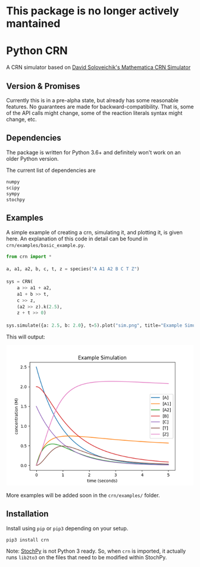 # This package is no longer actively mantained

# Python CRN
A CRN simulator based on
[David Soloveichik's Mathematica CRN Simulator](
http://users.ece.utexas.edu/~soloveichik/crnsimulator.html)

## Version & Promises
Currently this is in a pre-alpha state, but already has some reasonable
features. No guarantees are made for backward-compatibility. That is, some
of the API calls might change, some of the reaction literals syntax might
change, etc.

## Dependencies
The package is written for Python 3.6+ and definitely won't work on an older
Python version.

The current list of dependencies are
```
numpy
scipy
sympy
stochpy
```

## Examples
A simple example of creating a crn, simulating it, and plotting it, is given
here. An explanation of this code in detail can be found in
`crn/examples/basic_example.py`.

```python
from crn import *

a, a1, a2, b, c, t, z = species("A A1 A2 B C T Z")

sys = CRN(
    a >> a1 + a2,
    a1 + b >> t,
    c >> z,
    (a2 >> z).k(2.5),
    z + t >> 0)

sys.simulate({a: 2.5, b: 2.0}, t=5).plot("sim.png", title="Example Simulation")
```
This will output:

![Example Simulation Plot](/crn/examples/sim.png)

More examples will be added soon in the `crn/examples/` folder.


## Installation
Install using `pip` or `pip3` depending on your setup.
```
pip3 install crn
```

Note: [StochPy](https://github.com/SystemsBioinformatics/stochpy) is not
Python 3 ready. So, when `crn` is imported, it actually runs `lib2to3` on the
files that need to be modified within StochPy.
